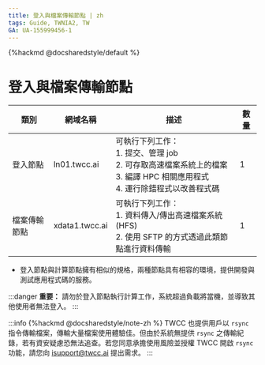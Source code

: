```yaml
---
title: 登入與檔案傳輸節點 | zh
tags: Guide, TWNIA2, TW
GA: UA-155999456-1
---
```


{%hackmd @docsharedstyle/default %}

# 登入與檔案傳輸節點


| 類別 | 網域名稱 | 描述 |數量 |
| -------- | -------- | -------- | -------- |
| 登入節點     | ln01.twcc.ai     | 可執行下列工作：<br>1. 提交、管理 job<br>2. 可存取高速檔案系統上的檔案<br>3. 編譯 HPC 相關應用程式<br>4. 運行除錯程式以改善程式碼     |1   |
| 檔案傳輸節點     | xdata1.twcc.ai     | 可執行下列工作：<br>1. 資料傳入/傳出高速檔案系統 (HFS)<br>2. 使用 SFTP 的方式透過此類節點進行資料傳輸  |1    |


- 登入節點與計算節點擁有相似的規格，兩種節點具有相容的環境，提供開發與測試應用程式碼的服務。

:::danger
<i class="fa fa-exclamation-triangle fa-20" aria-hidden="true"></i> **重要：** 請勿於登入節點執行計算工作，系統超過負載將當機，並導致其他使用者無法登入。
:::

:::info
{%hackmd @docsharedstyle/note-zh %}
TWCC 也提供用戶以 `rsync` 指令傳輸檔案，傳輸大量檔案使用體驗佳。但由於系統無提供 `rsync` 之傳輸紀錄，若有資安疑慮恐無法追查。若您同意承擔使用風險並授權 TWCC 開啟 `rsync` 功能，請您向 <ins><a href="isupport@twcc.ai"></a>isupport@twcc.ai</ins> 提出需求。
:::
